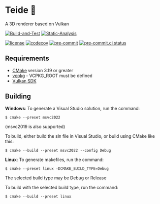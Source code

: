 
Teide &#127755;
===============
A 3D renderer based on Vulkan

[![Build-and-Test](https://github.com/markridgewell/Teide/actions/workflows/Build-and-Test.yml/badge.svg)](https://github.com/markridgewell/Teide/actions/workflows/Build-and-Test.yml)
[![Static-Analysis](https://github.com/markridgewell/Teide/actions/workflows/Static-Analysis.yml/badge.svg)](https://github.com/markridgewell/Teide/actions/workflows/Static-Analysis.yml)

[![license](https://img.shields.io/badge/license-MIT-blue)](LICENSE)
[![codecov](https://codecov.io/gh/markridgewell/Teide/branch/main/graph/badge.svg?token=49D5P0U2C4)](https://codecov.io/gh/markridgewell/Teide)
[![pre-commit](https://img.shields.io/badge/pre--commit-enabled-brightgreen?logo=pre-commit&logoColor=white)](https://github.com/pre-commit/pre-commit)
[![pre-commit.ci status](https://results.pre-commit.ci/badge/github/markridgewell/Teide/main.svg)](https://results.pre-commit.ci/latest/github/markridgewell/Teide/main)

Requirements
------------

 * [CMake](https://cmake.org/) version 3.19 or greater
 * [vcpkg](https://github.com/Microsoft/vcpkg) - VCPKG_ROOT must be defined
 * [Vulkan SDK](https://www.vulkan.org/tools#download-these-essential-development-tools)

Building
--------

**Windows**: To generate a Visual Studio solution, run the command:

    $ cmake --preset msvc2022

(msvc2019 is also supported)

To build, either build the sln file in Visual Studio, or build using CMake like this:

    $ cmake --build --preset msvc2022 --config Debug

**Linux**: To generate makefiles, run the command:

    $ cmake --preset linux -DCMAKE_BUILD_TYPE=Debug

The selected build type may be Debug or Release

To build with the selected build type, run the command:

    $ cmake --build --preset linux
